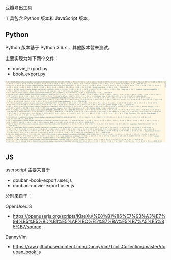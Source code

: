 豆瓣导出工具

工具包含 Python 版本和 JavaScript 版本。

## Python
Python 版本基于 Python 3.6.x ，其他版本暂未测试。

主要实现为如下两个文件：

- movie_export.py
- book_export.py

![result](screenshot/screenshot-output-result.png)

## JS

userscript 主要来自于

- douban-book-export.user.js
- douban-movie-export.user.js

分别来自于：

OpenUserJS

- <https://openuserjs.org/scripts/KiseXu/%E8%B1%86%E7%93%A3%E7%94%B5%E5%BD%B1%E5%AF%BC%E5%87%BA%E5%B7%A5%E5%85%B7/source>

DannyVim

- https://raw.githubusercontent.com/DannyVim/ToolsCollection/master/douban_book.js










